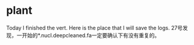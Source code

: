 # plant

Today I finished the vert. Here is the place that I will save the logs.
27号发现，一开始的*.nucl.deepcleaned.fa一定要确认下有没有重复的。
